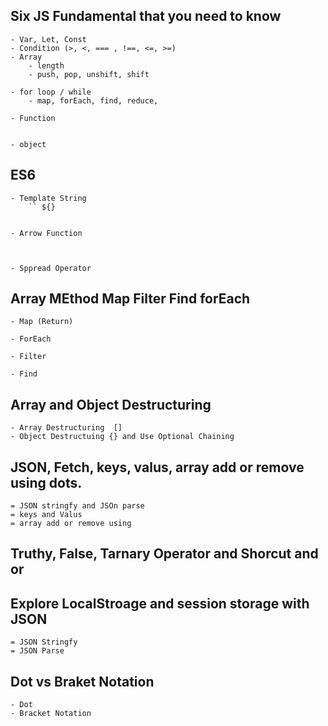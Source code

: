 ## Six JS Fundamental that you need to know 
    - Var, Let, Const 
    - Condition (>, <, === , !==, <=, >=)
    - Array 
        - length 
        - push, pop, unshift, shift 

    - for loop / while 
        - map, forEach, find, reduce, 

    - Function 


    - object 


## ES6 
    - Template String 
        `` ${}


    - Arrow Function 
        


    - Sppread Operator

## Array MEthod Map Filter Find forEach 

    - Map (Return)

    - ForEach 

    - Filter 

    - Find 


## Array and Object Destructuring 
    - Array Destructuring  []
    - Object Destructuing {} and Use Optional Chaining 


## JSON, Fetch, keys, valus, array add or remove using dots. 

    = JSON stringfy and JSOn parse 
    = keys and Valus 
    = array add or remove using 


## Truthy, False, Tarnary Operator and Shorcut and or 

## Explore LocalStroage and session storage with JSON 
    = JSON Stringfy 
    = JSON Parse 


## Dot vs Braket Notation 

    - Dot 
    - Bracket Notation 

    